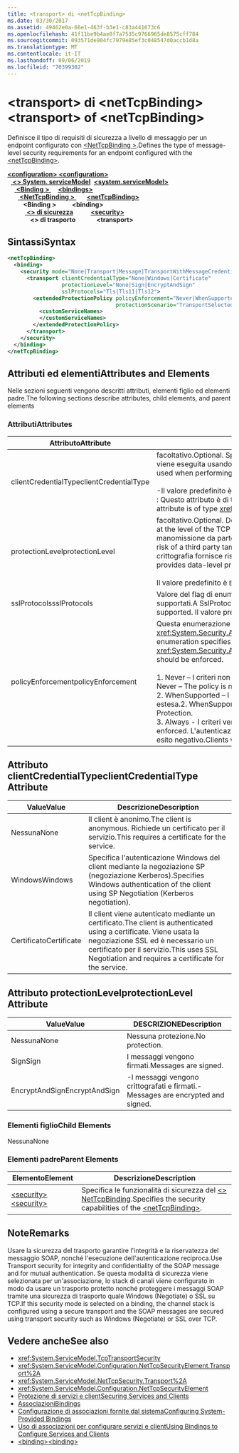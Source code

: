 ```yaml
---
title: <transport> di <netTcpBinding>
ms.date: 03/30/2017
ms.assetid: 49462e0a-66e1-463f-b3e1-c83a441673c6
ms.openlocfilehash: 41f11be9b4ae8f7a7535c9766965de8575cff784
ms.sourcegitcommit: 093571de904fc7979e85ef3c048547d0accb1d8a
ms.translationtype: MT
ms.contentlocale: it-IT
ms.lasthandoff: 09/06/2019
ms.locfileid: "70399302"
---
```

# <a name="transport-of-nettcpbinding"></a><span data-ttu-id="2705b-102">\<transport> di \<netTcpBinding></span><span class="sxs-lookup"><span data-stu-id="2705b-102">\<transport> of \<netTcpBinding></span></span>
<span data-ttu-id="2705b-103">Definisce il tipo di requisiti di sicurezza a livello di messaggio per un endpoint configurato con [ \<NetTcpBinding >](nettcpbinding.md).</span><span class="sxs-lookup"><span data-stu-id="2705b-103">Defines the type of message-level security requirements for an endpoint configured with the [\<netTcpBinding>](nettcpbinding.md).</span></span>  
  
<span data-ttu-id="2705b-104">[ **\<configuration>** ](../configuration-element.md)</span><span class="sxs-lookup"><span data-stu-id="2705b-104">[**\<configuration>**](../configuration-element.md)</span></span>\
<span data-ttu-id="2705b-105">&nbsp;&nbsp;[ **\<> System. serviceModel**](system-servicemodel.md)</span><span class="sxs-lookup"><span data-stu-id="2705b-105">&nbsp;&nbsp;[**\<system.serviceModel>**](system-servicemodel.md)</span></span>\
<span data-ttu-id="2705b-106">&nbsp;&nbsp;&nbsp;&nbsp;[ **\<Binding >** ](bindings.md)</span><span class="sxs-lookup"><span data-stu-id="2705b-106">&nbsp;&nbsp;&nbsp;&nbsp;[**\<bindings>**](bindings.md)</span></span>\
<span data-ttu-id="2705b-107">&nbsp;&nbsp;&nbsp;&nbsp;&nbsp;&nbsp;[ **\<NetTcpBinding >** ](nettcpbinding.md)</span><span class="sxs-lookup"><span data-stu-id="2705b-107">&nbsp;&nbsp;&nbsp;&nbsp;&nbsp;&nbsp;[**\<netTcpBinding>**](nettcpbinding.md)</span></span>\
<span data-ttu-id="2705b-108">&nbsp;&nbsp;&nbsp;&nbsp;&nbsp;&nbsp;&nbsp;&nbsp; **\<Binding >** </span><span class="sxs-lookup"><span data-stu-id="2705b-108">&nbsp;&nbsp;&nbsp;&nbsp;&nbsp;&nbsp;&nbsp;&nbsp;**\<binding>**</span></span>\
<span data-ttu-id="2705b-109">&nbsp;&nbsp;&nbsp;&nbsp;&nbsp;&nbsp;&nbsp;&nbsp;&nbsp;&nbsp;[ **\<> di sicurezza**](security-of-nettcpbinding.md)</span><span class="sxs-lookup"><span data-stu-id="2705b-109">&nbsp;&nbsp;&nbsp;&nbsp;&nbsp;&nbsp;&nbsp;&nbsp;&nbsp;&nbsp;[**\<security>**](security-of-nettcpbinding.md)</span></span>\
<span data-ttu-id="2705b-110">&nbsp;&nbsp;&nbsp;&nbsp;&nbsp;&nbsp;&nbsp;&nbsp;&nbsp;&nbsp;&nbsp;&nbsp; **\<> di trasporto**</span><span class="sxs-lookup"><span data-stu-id="2705b-110">&nbsp;&nbsp;&nbsp;&nbsp;&nbsp;&nbsp;&nbsp;&nbsp;&nbsp;&nbsp;&nbsp;&nbsp;**\<transport>**</span></span>  
  
## <a name="syntax"></a><span data-ttu-id="2705b-111">Sintassi</span><span class="sxs-lookup"><span data-stu-id="2705b-111">Syntax</span></span>  
  
```xml  
<netTcpBinding>
  <binding>
    <security mode="None|Transport|Message|TransportWithMessageCredential">
      <transport clientCredentialType="None|Windows|Certificate"
                 protectionLevel="None|Sign|EncryptAndSign"
                 sslProtocols="Tls|Tls11|Tls12">
        <extendedProtectionPolicy policyEnforcement="Never|WhenSupported|Always"
                                  protectionScenario="TransportSelected|TrustedProxy">
          <customServiceNames>
          </customServiceNames>
        </extendedProtectionPolicy>
      </transport>
    </security>
  </binding>
</netTcpBinding>
```  
  
## <a name="attributes-and-elements"></a><span data-ttu-id="2705b-112">Attributi ed elementi</span><span class="sxs-lookup"><span data-stu-id="2705b-112">Attributes and Elements</span></span>  
 <span data-ttu-id="2705b-113">Nelle sezioni seguenti vengono descritti attributi, elementi figlio ed elementi padre.</span><span class="sxs-lookup"><span data-stu-id="2705b-113">The following sections describe attributes, child elements, and parent elements</span></span>  
  
### <a name="attributes"></a><span data-ttu-id="2705b-114">Attributi</span><span class="sxs-lookup"><span data-stu-id="2705b-114">Attributes</span></span>  
  
|<span data-ttu-id="2705b-115">Attributo</span><span class="sxs-lookup"><span data-stu-id="2705b-115">Attribute</span></span>|<span data-ttu-id="2705b-116">Descrizione</span><span class="sxs-lookup"><span data-stu-id="2705b-116">Description</span></span>|  
|---------------|-----------------|  
|<span data-ttu-id="2705b-117">clientCredentialType</span><span class="sxs-lookup"><span data-stu-id="2705b-117">clientCredentialType</span></span>|<span data-ttu-id="2705b-118">facoltativo.</span><span class="sxs-lookup"><span data-stu-id="2705b-118">Optional.</span></span> <span data-ttu-id="2705b-119">Specifica il tipo di credenziale da usare se l'autenticazione client viene eseguita usando la sicurezza del trasporto.</span><span class="sxs-lookup"><span data-stu-id="2705b-119">Specifies the type of credential to be used when performing client authentication using Transport security.</span></span><br /><br /> <span data-ttu-id="2705b-120">-Il valore predefinito è `Windows`.</span><span class="sxs-lookup"><span data-stu-id="2705b-120">-   The default value is `Windows`.</span></span><br /><span data-ttu-id="2705b-121">: Questo attributo è di tipo <xref:System.ServiceModel.TcpClientCredentialType>.</span><span class="sxs-lookup"><span data-stu-id="2705b-121">-   This attribute is of type <xref:System.ServiceModel.TcpClientCredentialType>.</span></span>|  
|<span data-ttu-id="2705b-122">protectionLevel</span><span class="sxs-lookup"><span data-stu-id="2705b-122">protectionLevel</span></span>|<span data-ttu-id="2705b-123">facoltativo.</span><span class="sxs-lookup"><span data-stu-id="2705b-123">Optional.</span></span> <span data-ttu-id="2705b-124">Definisce il livello di sicurezza del trasporto TCP.</span><span class="sxs-lookup"><span data-stu-id="2705b-124">Defines security at the level of the TCP transport.</span></span> <span data-ttu-id="2705b-125">La firma dei messaggi riduce il rischio di manomissione da parte di terzi durante il trasferimento.</span><span class="sxs-lookup"><span data-stu-id="2705b-125">Signing messages mitigates the risk of a third party tampering with the message while it is being transferred.</span></span> <span data-ttu-id="2705b-126">La crittografia fornisce riservatezza a livello di dati durante il trasporto.</span><span class="sxs-lookup"><span data-stu-id="2705b-126">Encryption provides data-level privacy during transport.</span></span><br /><br /> <span data-ttu-id="2705b-127">Il valore predefinito è `EncryptAndSign`.</span><span class="sxs-lookup"><span data-stu-id="2705b-127">The default value is `EncryptAndSign`.</span></span>|  
|<span data-ttu-id="2705b-128">sslProtocols</span><span class="sxs-lookup"><span data-stu-id="2705b-128">sslProtocols</span></span>|<span data-ttu-id="2705b-129">Valore del flag di enumerazione SslProtocols che specifica gli elementi SslProtocol supportati.</span><span class="sxs-lookup"><span data-stu-id="2705b-129">A SslProtocols enum flag value that specifies which SslProtocols are supported.</span></span> <span data-ttu-id="2705b-130">Il valore predefinito è&#124;TLS&#124;Tls11 Tls12.</span><span class="sxs-lookup"><span data-stu-id="2705b-130">The default is Tls&#124;Tls11&#124;Tls12.</span></span>|  
|<span data-ttu-id="2705b-131">policyEnforcement</span><span class="sxs-lookup"><span data-stu-id="2705b-131">policyEnforcement</span></span>|<span data-ttu-id="2705b-132">Questa enumerazione specifica il momento in cui deve essere applicato l'oggetto <xref:System.Security.Authentication.ExtendedProtection.ExtendedProtectionPolicy>.</span><span class="sxs-lookup"><span data-stu-id="2705b-132">This enumeration specifies when the <xref:System.Security.Authentication.ExtendedProtection.ExtendedProtectionPolicy> should be enforced.</span></span><br /><br /> <span data-ttu-id="2705b-133">1.  Never – I criteri non vengono mai applicati e la protezione estesa è disabilitata.</span><span class="sxs-lookup"><span data-stu-id="2705b-133">1.  Never – The policy is never enforced (Extended Protection is disabled).</span></span><br /><span data-ttu-id="2705b-134">2.  WhenSupported – I criteri vengono applicati solo se il client supporta la protezione estesa.</span><span class="sxs-lookup"><span data-stu-id="2705b-134">2.  WhenSupported – The policy is enforced only if the client supports Extended Protection.</span></span><br /><span data-ttu-id="2705b-135">3.  Always - I criteri vengono sempre applicati.</span><span class="sxs-lookup"><span data-stu-id="2705b-135">3.  Always – The policy is always enforced.</span></span> <span data-ttu-id="2705b-136">L'autenticazione dei client che non supportano la protezione estesa avrà esito negativo.</span><span class="sxs-lookup"><span data-stu-id="2705b-136">Clients which don’t support Extended Protection will fail to authenticate.</span></span>|  
  
## <a name="clientcredentialtype-attribute"></a><span data-ttu-id="2705b-137">Attributo clientCredentialType</span><span class="sxs-lookup"><span data-stu-id="2705b-137">clientCredentialType Attribute</span></span>  
  
|<span data-ttu-id="2705b-138">Value</span><span class="sxs-lookup"><span data-stu-id="2705b-138">Value</span></span>|<span data-ttu-id="2705b-139">Descrizione</span><span class="sxs-lookup"><span data-stu-id="2705b-139">Description</span></span>|  
|-----------|-----------------|  
|<span data-ttu-id="2705b-140">Nessuna</span><span class="sxs-lookup"><span data-stu-id="2705b-140">None</span></span>|<span data-ttu-id="2705b-141">Il client è anonimo.</span><span class="sxs-lookup"><span data-stu-id="2705b-141">The client is anonymous.</span></span> <span data-ttu-id="2705b-142">Richiede un certificato per il servizio.</span><span class="sxs-lookup"><span data-stu-id="2705b-142">This requires a certificate for the service.</span></span>|  
|<span data-ttu-id="2705b-143">Windows</span><span class="sxs-lookup"><span data-stu-id="2705b-143">Windows</span></span>|<span data-ttu-id="2705b-144">Specifica l'autenticazione Windows del client mediante la negoziazione SP (negoziazione Kerberos).</span><span class="sxs-lookup"><span data-stu-id="2705b-144">Specifies Windows authentication of the client using SP Negotiation (Kerberos negotiation).</span></span>|  
|<span data-ttu-id="2705b-145">Certificato</span><span class="sxs-lookup"><span data-stu-id="2705b-145">Certificate</span></span>|<span data-ttu-id="2705b-146">Il client viene autenticato mediante un certificato.</span><span class="sxs-lookup"><span data-stu-id="2705b-146">The client is authenticated using a certificate.</span></span> <span data-ttu-id="2705b-147">Viene usata la negoziazione SSL ed è necessario un certificato per il servizio.</span><span class="sxs-lookup"><span data-stu-id="2705b-147">This uses SSL Negotiation and requires a certificate for the service.</span></span>|  
  
## <a name="protectionlevel-attribute"></a><span data-ttu-id="2705b-148">Attributo protectionLevel</span><span class="sxs-lookup"><span data-stu-id="2705b-148">protectionLevel Attribute</span></span>  
  
|<span data-ttu-id="2705b-149">Value</span><span class="sxs-lookup"><span data-stu-id="2705b-149">Value</span></span>|<span data-ttu-id="2705b-150">DESCRIZIONE</span><span class="sxs-lookup"><span data-stu-id="2705b-150">Description</span></span>|  
|-----------|-----------------|  
|<span data-ttu-id="2705b-151">Nessuna</span><span class="sxs-lookup"><span data-stu-id="2705b-151">None</span></span>|<span data-ttu-id="2705b-152">Nessuna protezione.</span><span class="sxs-lookup"><span data-stu-id="2705b-152">No protection.</span></span>|  
|<span data-ttu-id="2705b-153">Sign</span><span class="sxs-lookup"><span data-stu-id="2705b-153">Sign</span></span>|<span data-ttu-id="2705b-154">I messaggi vengono firmati.</span><span class="sxs-lookup"><span data-stu-id="2705b-154">Messages are signed.</span></span>|  
|<span data-ttu-id="2705b-155">EncryptAndSign</span><span class="sxs-lookup"><span data-stu-id="2705b-155">EncryptAndSign</span></span>|<span data-ttu-id="2705b-156">-I messaggi vengono crittografati e firmati.</span><span class="sxs-lookup"><span data-stu-id="2705b-156">-   Messages are encrypted and signed.</span></span>|  
  
### <a name="child-elements"></a><span data-ttu-id="2705b-157">Elementi figlio</span><span class="sxs-lookup"><span data-stu-id="2705b-157">Child Elements</span></span>  
 <span data-ttu-id="2705b-158">Nessuna</span><span class="sxs-lookup"><span data-stu-id="2705b-158">None</span></span>  
  
### <a name="parent-elements"></a><span data-ttu-id="2705b-159">Elementi padre</span><span class="sxs-lookup"><span data-stu-id="2705b-159">Parent Elements</span></span>  
  
|<span data-ttu-id="2705b-160">Elemento</span><span class="sxs-lookup"><span data-stu-id="2705b-160">Element</span></span>|<span data-ttu-id="2705b-161">Descrizione</span><span class="sxs-lookup"><span data-stu-id="2705b-161">Description</span></span>|  
|-------------|-----------------|  
|[<span data-ttu-id="2705b-162">\<security></span><span class="sxs-lookup"><span data-stu-id="2705b-162">\<security></span></span>](security-of-nettcpbinding.md)|<span data-ttu-id="2705b-163">Specifica le funzionalità di sicurezza del [ \<> NetTcpBinding](nettcpbinding.md).</span><span class="sxs-lookup"><span data-stu-id="2705b-163">Specifies the security capabilities of the [\<netTcpBinding>](nettcpbinding.md).</span></span>|  
  
## <a name="remarks"></a><span data-ttu-id="2705b-164">Note</span><span class="sxs-lookup"><span data-stu-id="2705b-164">Remarks</span></span>  
 <span data-ttu-id="2705b-165">Usare la sicurezza del trasporto garantire l'integrità e la riservatezza del messaggio SOAP, nonché l'esecuzione dell'autenticazione reciproca.</span><span class="sxs-lookup"><span data-stu-id="2705b-165">Use Transport security for integrity and confidentiality of the SOAP message and for mutual authentication.</span></span> <span data-ttu-id="2705b-166">Se questa modalità di sicurezza viene selezionata per un'associazione, lo stack di canali viene configurato in modo da usare un trasporto protetto nonché proteggere i messaggi SOAP tramite una sicurezza di trasporto quale Windows (Negotiate) o SSL su TCP.</span><span class="sxs-lookup"><span data-stu-id="2705b-166">If this security mode is selected on a binding, the channel stack is configured using a secure transport and the SOAP messages are secured using transport security such as Windows (Negotiate) or SSL over TCP.</span></span>  
  
## <a name="see-also"></a><span data-ttu-id="2705b-167">Vedere anche</span><span class="sxs-lookup"><span data-stu-id="2705b-167">See also</span></span>

- <xref:System.ServiceModel.TcpTransportSecurity>
- <xref:System.ServiceModel.Configuration.NetTcpSecurityElement.Transport%2A>
- <xref:System.ServiceModel.NetTcpSecurity.Transport%2A>
- <xref:System.ServiceModel.Configuration.NetTcpSecurityElement>
- [<span data-ttu-id="2705b-168">Protezione di servizi e client</span><span class="sxs-lookup"><span data-stu-id="2705b-168">Securing Services and Clients</span></span>](../../../wcf/feature-details/securing-services-and-clients.md)
- [<span data-ttu-id="2705b-169">Associazioni</span><span class="sxs-lookup"><span data-stu-id="2705b-169">Bindings</span></span>](../../../wcf/bindings.md)
- [<span data-ttu-id="2705b-170">Configurazione di associazioni fornite dal sistema</span><span class="sxs-lookup"><span data-stu-id="2705b-170">Configuring System-Provided Bindings</span></span>](../../../wcf/feature-details/configuring-system-provided-bindings.md)
- [<span data-ttu-id="2705b-171">Uso di associazioni per configurare servizi e client</span><span class="sxs-lookup"><span data-stu-id="2705b-171">Using Bindings to Configure Services and Clients</span></span>](../../../wcf/using-bindings-to-configure-services-and-clients.md)
- [<span data-ttu-id="2705b-172">\<binding></span><span class="sxs-lookup"><span data-stu-id="2705b-172">\<binding></span></span>](../../../misc/binding.md)

